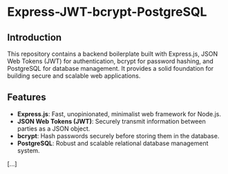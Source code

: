 # Express-JWT-bcrypt-PostgreSQL

## Introduction

This repository contains a backend boilerplate built with Express.js, JSON Web Tokens (JWT) for authentication, bcrypt for password hashing, and PostgreSQL for database management. It provides a solid foundation for building secure and scalable web applications.

## Features

- **Express.js**: Fast, unopinionated, minimalist web framework for Node.js.
- **JSON Web Tokens (JWT)**: Securely transmit information between parties as a JSON object.
- **bcrypt**: Hash passwords securely before storing them in the database.
- **PostgreSQL**: Robust and scalable relational database management system.

[...]
